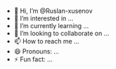 - 👋 Hi, I’m @Ruslan-xusenov
- 👀 I’m interested in ...
- 🌱 I’m currently learning ...
- 💞️ I’m looking to collaborate on ...
- 📫 How to reach me ...
- 😄 Pronouns: ...
- ⚡ Fun fact: ...

<!---
Ruslan-xusenov/Ruslan-xusenov is a ✨ special ✨ repository because its `README.md` (this file) appears on your GitHub profile.
You can click the Preview link to take a look at your changes.
--->
